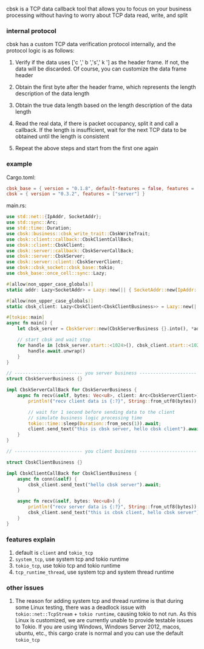cbsk is a TCP data callback tool that allows you to focus on your business processing without having to worry about TCP
data read, write, and split

### internal protocol

cbsk has a custom TCP data verification protocol internally, and the protocol logic is as follows:

1. Verify if the data uses ['c ',' b ','s',' k '] as the header frame. If not, the data will be discarded. Of course,
   you can customize the data frame header

2. Obtain the first byte after the header frame, which represents the length description of the data length

3. Obtain the true data length based on the length description of the data length

4. Read the real data, if there is packet occupancy, split it and call a callback. If the length is insufficient, wait
   for the next TCP data to be obtained until the length is consistent

5. Repeat the above steps and start from the first one again

### example

Cargo.toml:

```toml
cbsk_base = { version = "0.1.8", default-features = false, features = ["once_cell"] }
cbsk = { version = "0.3.2", features = ["server"] }
```

main.rs:

```rust
use std::net::{IpAddr, SocketAddr};
use std::sync::Arc;
use std::time::Duration;
use cbsk::business::cbsk_write_trait::CbskWriteTrait;
use cbsk::client::callback::CbskClientCallBack;
use cbsk::client::CbskClient;
use cbsk::server::callback::CbskServerCallBack;
use cbsk::server::CbskServer;
use cbsk::server::client::CbskServerClient;
use cbsk::cbsk_socket::cbsk_base::tokio;
use cbsk_base::once_cell::sync::Lazy;

#[allow(non_upper_case_globals)]
static addr: Lazy<SocketAddr> = Lazy::new(|| { SocketAddr::new(IpAddr::from([127, 0, 0, 1]), 8080) });

#[allow(non_upper_case_globals)]
static cbsk_client: Lazy<CbskClient<CbskClientBusiness>> = Lazy::new(|| { CbskClient::new(CbskClientBusiness {}.into(), *addr) });

#[tokio::main]
async fn main() {
    let cbsk_server = CbskServer::new(CbskServerBusiness {}.into(), *addr);

    // start cbsk and wait stop
    for handle in [cbsk_server.start::<1024>(), cbsk_client.start::<1024>()] {
        handle.await.unwrap()
    }
}

// ------------------------- you server business ---------------------
struct CbskServerBusiness {}

impl CbskServerCallBack for CbskServerBusiness {
    async fn recv(&self, bytes: Vec<u8>, client: Arc<CbskServerClient>) {
        println!("recv client data is {:?}", String::from_utf8(bytes));

        // wait for 1 second before sending data to the client
        // simulate business logic processing time
        tokio::time::sleep(Duration::from_secs(1)).await;
        client.send_text("this is cbsk server, hello cbsk client").await;
    }
}

// ------------------------- you client business ---------------------

struct CbskClientBusiness {}

impl CbskClientCallBack for CbskClientBusiness {
    async fn conn(&self) {
        cbsk_client.send_text("hello cbsk server").await;
    }

    async fn recv(&self, bytes: Vec<u8>) {
        println!("recv server data is {:?}", String::from_utf8(bytes));
        cbsk_client.send_text("this is cbsk client, hello cbsk server").await;
    }
}
```

### features explain

1. default is `client` and `tokio_tcp`
2. `system_tcp`, use system tcp and tokio runtime
3. `tokio_tcp`, use tokio tcp and tokio runtime
4. `tcp_runtime_thread`, use system tcp and system thread runtime

### other issues

1. The reason for adding system tcp and thread runtime is that during some Linux testing, there was a deadlock issue
   with `tokio::net::TcpStream` + `tokio runtime`, causing tokio to not run. As this Linux is customized, we are
   currently
   unable to provide testable issues to Tokio. If you are using Windows, Windows Server 2012, macos, ubuntu, etc., this
   cargo crate is normal and you can use the default `tokio_tcp`
